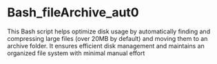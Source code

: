 # Bash_fileArchive_aut0
This Bash script helps optimize disk usage by automatically finding and compressing large files (over 20MB by default) and moving them to an archive folder. It ensures efficient disk management and maintains an organized file system with minimal manual effort
